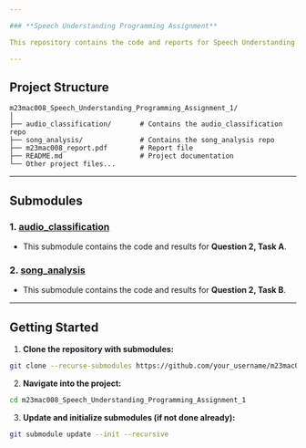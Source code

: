 ```yaml
---

### **Speech Understanding Programming Assignment**

This repository contains the code and reports for Speech Understanding Programming Assignment 1.

---
```


## **Project Structure**
```
m23mac008_Speech_Understanding_Programming_Assignment_1/
│
├── audio_classification/       # Contains the audio_classification repo
├── song_analysis/              # Contains the song_analysis repo
├── m23mac008_report.pdf        # Report file
├── README.md                   # Project documentation
└── Other project files...
```

---

## **Submodules**
### 1. **[audio_classification](https://github.com/sm1899/audio_classification)**
   - This submodule contains the code and results for **Question 2, Task A**.

### 2. **[song_analysis](https://github.com/sm1899/song_analysis)**
   - This submodule contains the code and results for **Question 2, Task B**.

---

## **Getting Started**

1. **Clone the repository with submodules:**

```bash
git clone --recurse-submodules https://github.com/your_username/m23mac008_Speech_Understanding_Programming_Assignment_1.git
```

2. **Navigate into the project:**

```bash
cd m23mac008_Speech_Understanding_Programming_Assignment_1
```

3. **Update and initialize submodules (if not done already):**

```bash
git submodule update --init --recursive
```
